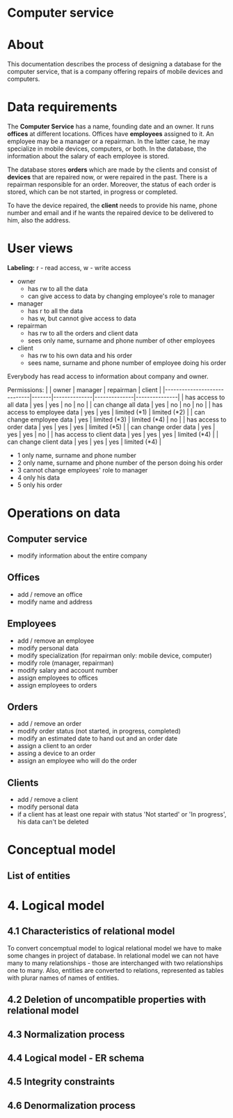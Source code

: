 # Computer service 

# About

This documentation describes the process of designing a database for the computer service, that is a company offering repairs of mobile devices and computers. 

# Data requirements

The **Computer Service** has a name, founding date and an owner. It runs **offices** at different locations. Offices have **employees** assigned to it. An employee may be a manager or a repairman. In the latter case, he may specialize in mobile devices, computers, or both. In the database, the information about the salary of each employee is stored.

The database stores **orders** which are made by the clients and consist of **devices** that are repaired now, or were repaired in the past. There is a repairman responsible for an order. Moreover, the status of each order is stored, which can be not started, in progress or completed.

To have the device repaired, the **client** needs to provide his name, phone number and email and if he wants the repaired device to be delivered to him, also the address. 

# User views

**Labeling:**
 r - read access, w - write access
  

* owner
  * has rw to all the data
  * can give access to data by changing employee's role to manager
* manager
  * has r to all the data
  * has w, but cannot give access to data
* repairman 
  * has rw to all the orders and client data
  * sees only name, surname and phone number of other employees 
* client
  * has rw to his own data and his order
  * sees name, surname and phone number of employee doing his order 

Everybody has read access to information about company and owner.

Permissions:
|                             | owner | manager      | repairman    | client        |
|-----------------------------|-------|--------------|--------------|---------------|
| has access to all data      | yes   | yes          | no           | no            |
| can change all data         | yes   | no           | no           | no            |
| has access to employee data | yes   | yes          | limited (*1) | limited (*2)  |
| can change employee data    | yes   | limited (*3) | limited (*4) | no            |
| has access to order data    | yes   | yes          | yes          | limited (*5)  |
| can change order data       | yes   | yes          | yes          | no            |
| has access to client data   | yes   | yes          | yes          | limited (*4)  |
| can change client data      | yes   | yes          | yes          | limited (*4)  |

* 1	only name, surname and phone number
* 2	only name, surname and phone number of the person doing his order
* 3	cannot change employees' role to manager
* 4	only his data
* 5	only his order 



# Operations on data

## Computer service
* modify information about the entire company

## Offices
* add / remove an office
* modify name and address

## Employees
* add / remove an employee
* modify personal data
* modify specialization (for repairman only: mobile device, computer)
* modify role (manager, repairman)
* modify salary and account number
* assign employees to offices
* assign employees to orders

## Orders
* add / remove an order
* modify order status (not started, in progress, completed)
* modify an estimated date to hand out and an order date
* assign a client to an order
* assing a device to an order 
* assign an employee who will do the order

## Clients
* add / remove a client
* modify personal data
* if a client has at least one repair with status 'Not started' or 'In progress', his data can't be deleted

# Conceptual model

## List of entities


# 4. Logical model

## 4.1 Characteristics of relational model

To convert concemptual model to logical relational model we have to make some changes in project of database. In relational model we can not have many to many relationships - those are interchanged with two relationships one to many. Also, entities are converted to relations, represented as tables with plurar names of names of entities.

## 4.2 Deletion of uncompatible properties with relational model

## 4.3 Normalization process

## 4.4 Logical model - ER schema

## 4.5 Integrity constraints

## 4.6  Denormalization process
